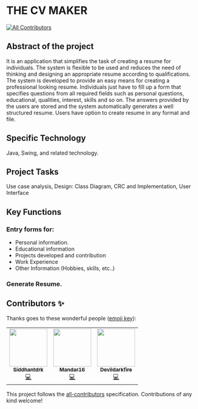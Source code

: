 # THE CV MAKER
<!-- ALL-CONTRIBUTORS-BADGE:START - Do not remove or modify this section -->
[![All Contributors](https://img.shields.io/badge/all_contributors-3-orange.svg?style=flat-square)](#contributors-)
<!-- ALL-CONTRIBUTORS-BADGE:END -->

## Abstract of the project
It is an application that simplifies the task of creating a resume for individuals. The system is flexible to be used and reduces the need of thinking and designing an appropriate resume according to qualifications. The system is developed to provide an easy means for creating a professional looking resume. Individuals just have to fill up a form that specifies questions from all required fields such as personal questions, educational, qualities, interest, skills and so on. The answers provided by the users are stored and the system automatically generates a well structured resume. Users have option to create resume in any format and file.

## Specific Technology 
Java, Swing, and related technology.

## Project Tasks
Use case analysis, Design: Class Diagram, CRC and Implementation, User Interface

## Key Functions
    
   ### Entry forms for: 
   - Personal information.  
   - Educational information
   - Projects developed and contribution
   - Work Experience
   - Other Information (Hobbies, skills, etc..)
   
   ### Generate Resume.

## Contributors ✨

Thanks goes to these wonderful people ([emoji key](https://allcontributors.org/docs/en/emoji-key)):

<!-- ALL-CONTRIBUTORS-LIST:START - Do not remove or modify this section -->
<!-- prettier-ignore-start -->
<!-- markdownlint-disable -->
<table>
  <tr>
    <td align="center"><a href="https://www.linkedin.com/in/siddhant-khobragade-582a76174/"><img src="https://avatars3.githubusercontent.com/u/58393179?v=4" width="100px;" alt=""/><br /><sub><b>Siddhantdrk</b></sub></a><br /><a href="https://github.com/siddhantdrk/THE_CV_MAKER_OOM_MINI_PROJECT/commits?author=siddhantdrk" title="Code">💻</a></td>
    <td align="center"><a href="https://github.com/Mandar16"><img src="https://avatars1.githubusercontent.com/u/58388338?v=4" width="100px;" alt=""/><br /><sub><b>Mandar16</b></sub></a><br /><a href="https://github.com/siddhantdrk/THE_CV_MAKER_OOM_MINI_PROJECT/commits?author=Mandar16" title="Code">💻</a></td>
    <td align="center"><a href="https://github.com/Devildarkfire"><img src="https://avatars0.githubusercontent.com/u/58392520?v=4" width="100px;" alt=""/><br /><sub><b>Devildarkfire</b></sub></a><br /><a href="https://github.com/siddhantdrk/THE_CV_MAKER_OOM_MINI_PROJECT/commits?author=Devildarkfire" title="Code">💻</a></td>
  </tr>
</table>

<!-- markdownlint-enable -->
<!-- prettier-ignore-end -->
<!-- ALL-CONTRIBUTORS-LIST:END -->

This project follows the [all-contributors](https://github.com/all-contributors/all-contributors) specification. Contributions of any kind welcome!